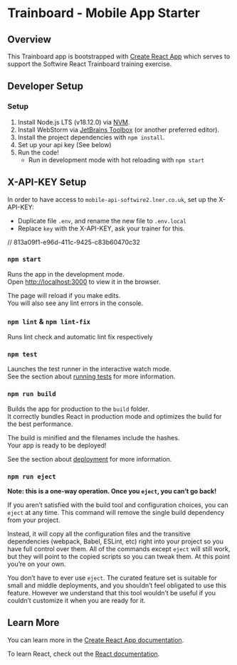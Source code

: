 # Trainboard - Mobile App Starter

## Overview

This Trainboard app is bootstrapped with [Create React App](https://github.com/facebook/create-react-app)  which serves to support the Softwire React Trainboard training exercise.

## Developer Setup

### Setup

1. Install Node.js LTS (v18.12.0) via [NVM](https://github.com/coreybutler/nvm-windows).  
2. Install WebStorm via [JetBrains Toolbox](https://www.jetbrains.com/toolbox-app/) (or another preferred editor).
3. Install the project dependencies with `npm install`. 
4. Set up your api key (See below)
5. Run the code!
    - Run in development mode with hot reloading with `npm start`


## X-API-KEY Setup

In order to have access to `mobile-api-softwire2.lner.co.uk`, set up the X-API-KEY:
* Duplicate file `.env`, and rename the new file to `.env.local`
* Replace `key` with the X-API-KEY, ask your trainer for this.

// 813a09f1-e96d-411c-9425-c83b60470c32

### `npm start`

Runs the app in the development mode.\
Open [http://localhost:3000](http://localhost:3000) to view it in the browser.

The page will reload if you make edits.\
You will also see any lint errors in the console.

### `npm lint` & `npm lint-fix`

Runs lint check and automatic lint fix respectively

### `npm test`

Launches the test runner in the interactive watch mode.\
See the section about [running tests](https://facebook.github.io/create-react-app/docs/running-tests) for more information.

### `npm run build`

Builds the app for production to the `build` folder.\
It correctly bundles React in production mode and optimizes the build for the best performance.

The build is minified and the filenames include the hashes.\
Your app is ready to be deployed!

See the section about [deployment](https://facebook.github.io/create-react-app/docs/deployment) for more information.

### `npm run eject`

**Note: this is a one-way operation. Once you `eject`, you can’t go back!**

If you aren’t satisfied with the build tool and configuration choices, you can `eject` at any time. This command will remove the single build dependency from your project.

Instead, it will copy all the configuration files and the transitive dependencies (webpack, Babel, ESLint, etc) right into your project so you have full control over them. All of the commands except `eject` will still work, but they will point to the copied scripts so you can tweak them. At this point you’re on your own.

You don’t have to ever use `eject`. The curated feature set is suitable for small and middle deployments, and you shouldn’t feel obligated to use this feature. However we understand that this tool wouldn’t be useful if you couldn’t customize it when you are ready for it.

## Learn More

You can learn more in the [Create React App documentation](https://facebook.github.io/create-react-app/docs/getting-started).

To learn React, check out the [React documentation](https://reactjs.org/).
